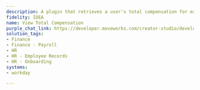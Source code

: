 ```yaml
---
description: A plugin that retrieves a user's total compensation for easy refrence.
fidelity: IDEA
name: View Total Compensation
purple_chat_link: https://developer.moveworks.com/creator-studio/developer-tools/purple-chat?conversation=%7B%22startTimestamp%22%3A%2211%3A43+AM%22%2C%22messages%22%3A%5B%7B%22role%22%3A%22user%22%2C%22parts%22%3A%5B%7B%22richText%22%3A%22What%27s+my+total+compensation%3F%22%7D%5D%7D%2C%7B%22role%22%3A%22assistant%22%2C%22parts%22%3A%5B%7B%22reasoningSteps%22%3A%5B%7B%22status%22%3A%22success%22%2C%22richText%22%3A%22%3Cp%3E%E2%9C%85+Working+on+%3Cb%3EMy+Total+Compensation%3C%2Fb%3E%3Cbr%3E%E2%8F%B3+Calling+Plugin+%3Cb%3EView+Total+Compensation%3C%2Fb%3E%3C%2Fp%3E%22%7D%5D%7D%2C%7B%22richText%22%3A%22Here%27s+a+breakdown+of+your+total+compensation%3A%22%7D%2C%7B%22richText%22%3A%22%3Cb%3ETotal+Compensation+Breakdown%3C%2Fb%3E%3Cbr%3E%3Cb%3EBase+Salary%3A%3C%2Fb%3E+%24120%2C000+annually+%3Cbr%3E%3Cb%3EExpected+Bonus+%25%3A%3C%2Fb%3E+10%25+of+base+salary+%3Cbr%3E%3Cb%3EBenefits%3A%3C%2Fb%3E+Health+insurance%2C+401k+matching+up+to+5%25%2C+Employee+Stock+Purchase+Plan%22%7D%5D%7D%5D%7D
solution_tags:
- Finance
- Finance - Payroll
- HR
- HR - Employee Records
- HR - Onboarding
systems:
- workday

---
```

